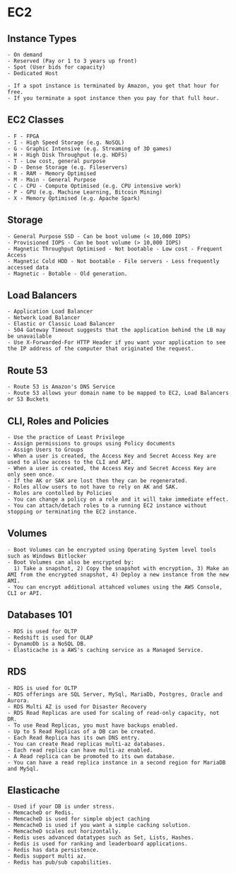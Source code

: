 # EC2

## Instance Types
    - On demand
    - Reserved (Pay or 1 to 3 years up front)
    - Spot (User bids for capacity)
    - Dedicated Host 
    
    - If a spot instance is terminated by Amazon, you get that hour for free.
    - If you terminate a spot instance then you pay for that full hour.
    
## EC2 Classes
    - F - FPGA
    - I - High Speed Storage (e.g. NoSQL)
    - G - Graphic Intensive (e.g. Streaming of 3D games)
    - H - High Disk Throughput (e.g. HDFS)
    - T - Low cost, general purpose
    - D - Dense Storage (e.g. Fileservers)
    - R - RAM - Memory Optimised
    - M - Main - General Purpose
    - C - CPU - Compute Optimised (e.g. CPU intensive work)
    - P - GPU (e.g. Machine Learning, Bitcoin Mining)
    - X - Memory Optimised (e.g. Apache Spark)
    
## Storage
    - General Purpose SSD - Can be boot volume (< 10,000 IOPS)
    - Provisioned IOPS - Can be boot volume (> 10,000 IOPS)
    - Magnetic Throughput Optimised - Not bootable - Low cost - Frequent Access
    - Magnetic Cold HDD - Not bootable - File servers - Less frequently accessed data
    - Magnetic - Botable - Old generation.
    
## Load Balancers
    - Application Load Balancer
    - Network Load Balancer
    - Elastic or Classic Load Balancer
    - 504 Gateway Timeout suggests that the application behind the LB may be unavailable
    - Use X-Forwarded-For HTTP Header if you want your application to see the IP address of the computer that originated the request.
    
## Route 53
    - Route 53 is Amazon's DNS Service
    - Route 53 allows your domain name to be mapped to EC2, Load Balancers or S3 Buckets
    
## CLI, Roles and Policies
    - Use the practice of Least Privilege
    - Assign permissions to groups using Policy documents
    - Assign Users to Groups
    - When a user is created, the Access Key and Secret Access Key are used to allow access to the CLI and API.
    - When a user is created, the Access Key and Secret Access Key are only seen once.
    - If the AK or SAK are lost then they can be regenerated.
    - Roles allow users to not have to rely on AK and SAK.
    - Roles are contolled by Policies
    - You can change a policy on a role and it will take immediate effect.
    - You can attach/detach roles to a running EC2 instance without stopping or terminating the EC2 instance.
    
## Volumes
    - Boot Volumes can be encrypted using Operating System level tools such as Windows Bitlocker
    - Boot Volumes can also be encrypted by:
      1) Take a snapshot, 2) Copy the snapshot with encryption, 3) Make an AMI from the encrypted snapshot, 4) Deploy a new instance from the new AMI.
    - You can encrypt additional attahced volumes using the AWS Console, CLI or API.

## Databases 101
    - RDS is used for OLTP
    - Redshift is used for OLAP
    - DynamoDb is a NoSQL DB.
    - Elasticache is a AWS's caching service as a Managed Service.

## RDS
    - RDS is used for OLTP
    - RDS offerings are SQL Server, MySql, MariaDb, Postgres, Oracle and Aurora.
    - RDS Multi AZ is used for Disaster Recovery
    - RDS Read Replicas are used for scaling of read-only capacity, not DR.
    - To use Read Replicas, you must have backups enabled.
    - Up to 5 Read Replicas of a DB can be created.
    - Each Read Replica has its own DNS entry.
    - You can create Read replicas multi-az databases.
    - Each read replica can have multi-az enabled.
    - A Read replica can be promoted to its own database.
    - You can have a read replica instance in a second region for MariaDB and MySql.
    
## Elasticache
    - Used if your DB is under stress.
    - MemcacheD or Redis.
    - MemcacheD is used for simple object caching
    - MemcacheD is used if you want a simple caching solution.
    - MemcacheD scales out horizontally.
    - Redis uses advanced datatypes such as Set, Lists, Hashes.
    - Redis is used for ranking and leaderboard applications.
    - Redis has data persistence.
    - Redis support multi az.
    - Redis has pub/sub capabilities.


    
    
    
